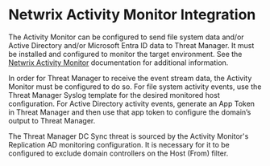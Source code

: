 # Netwrix Activity Monitor Integration

The Activity Monitor can be configured to send file system data and/or Active Directory and/or
Microsoft Entra ID data to Threat Manager. It must be installed and configured to monitor the target
environment. See the
[Netwrix Activity Monitor](https://helpcenter.netwrix.com/category/activitymonitor) documentation
for additional information.

In order for Threat Manager to receive the event stream data, the Activity Monitor must be
configured to do so. For file system activity events, use the Threat Manager Syslog template for the
desired monitored host configuration. For Active Directory activity events, generate an App Token in
Threat Manager and then use that app token to configure the domain’s output to Threat Manager.

The Threat Manager DC Sync threat is sourced by the Activity Monitor's Replication AD monitoring
configuration. It is necessary for it to be configured to exclude domain controllers on the Host
(From) filter.
